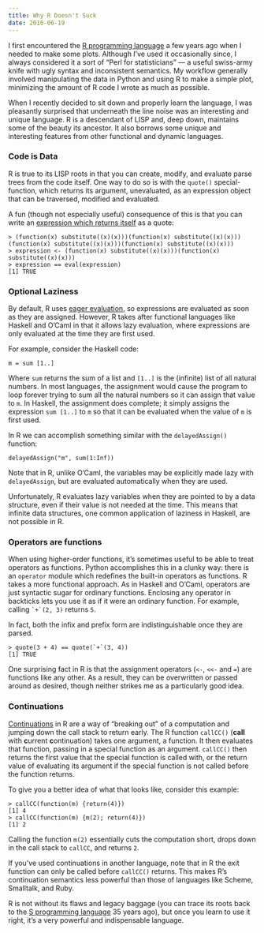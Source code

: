 ```yaml
---
title: Why R Doesn't Suck
date: 2010-06-19
---
```

I first encountered the <a href="http://www.r-project.org/">R programming language</a> a few years ago when I needed to make some plots. Although I’ve used it occasionally since, I always considered it a sort of “Perl for statisticians” — a useful swiss-army knife with ugly syntax and inconsistent semantics. My workflow generally involved manipulating the data in Python and using R to make a simple plot, minimizing the amount of R code I wrote as much as possible.

When I recently decided to sit down and properly learn the language, I was pleasantly surprised that underneath the line noise was an interesting and unique language. R is a descendant of LISP and, deep down, maintains some of the beauty its ancestor. It also borrows some unique and interesting features from other functional and dynamic languages.

<h3>Code is Data</h3>

R is true to its LISP roots in that you can create, modify, and evaluate parse trees from the code itself. One way to do so is with the <code>quote()</code> special-function, which returns its argument, unevaluated, as an expression object that can be traversed, modified and evaluated.

A fun (though not especially useful) consequence of this is that you can write an <a href="http://en.wikipedia.org/wiki/Quine_(computing)">expression which returns itself</a> as a quote:

    > (function(x) substitute((x)(x)))(function(x) substitute((x)(x)))
    (function(x) substitute((x)(x)))(function(x) substitute((x)(x)))
    > expression <- (function(x) substitute((x)(x)))(function(x) substitute((x)(x)))
    > expression == eval(expression)
    [1] TRUE

<h3>Optional Laziness</h3>

By default, R uses <a href="http://en.wikipedia.org/wiki/Eager_evaluation">eager evaluation</a>, so expressions are evaluated as soon as they are assigned. However, R takes after functional languages like Haskell and O’Caml in that it allows lazy evaluation, where expressions are only evaluated at the time they are first used.

For example, consider the Haskell code:

    m = sum [1..]

Where <code>sum</code> returns the sum of a list and <code>[1..]</code> is the (infinite) list of all natural numbers. In most languages, the assignment would cause the program to loop forever trying to sum all the natural numbers so it can assign that value to <code>m</code>. In Haskell, the assignment does complete; it simply assigns the expression <code>sum [1..]</code> to <code>m</code> so that it can be evaluated when the value of <code>m</code> is first used.

In R we can accomplish something similar with the <code>delayedAssign()</code> function:

    delayedAssign("m", sum(1:Inf))

Note that in R, unlike O’Caml, the variables may be explicitly made lazy with <code>delayedAssign</code>, but are evaluated automatically when they are used.

Unfortunately, R evaluates lazy variables when they are pointed to by a data structure, even if their value is not needed at the time. This means that infinite data structures, one common application of laziness in Haskell, are not possible in R.

<h3>Operators are functions</h3>

When using higher-order functions, it’s sometimes useful to be able to treat operators as functions. Python accomplishes this in a clunky way: there is an <code>operator</code> module which redefines the built-in operators as functions. R takes a more functional approach. As in Haskell and O’Caml, operators are just syntactic sugar for ordinary functions. Enclosing any operator in backticks lets you use it as if it were an ordinary function. For example, calling <code>\`+\`(2, 3)</code> returns <code>5</code>.

In fact, both the infix and prefix form are indistinguishable once they are parsed.

    > quote(3 + 4) == quote(`+`(3, 4))
    [1] TRUE

One surprising fact in R is that the assignment operators (<code><-</code>, <code><<-</code> and <code>=</code>) are functions like any other. As a result, they can be overwritten or passed around as desired, though neither strikes me as a particularly good idea.

<h3>Continuations</h3>

<a href="http://en.wikipedia.org/wiki/Continuation">Continuations</a> in R are a way of “breaking out” of a computation and jumping down the call stack to return early. The R function <code>callCC()</code> (<strong>call</strong> with <strong>c</strong>urrent <strong>c</strong>ontinuation) takes one argument, a function. It then evaluates that function, passing in a special function as an argument. <code>callCC()</code> then returns the first value that the special function is called with, or the return value of evaluating its argument if the special function is not called before the function returns.

To give you a better idea of what that looks like, consider this example:

    > callCC(function(m) {return(4)})
    [1] 4
    > callCC(function(m) {m(2); return(4)})
    [1] 2

Calling the function <code>m(2)</code> essentially cuts the computation short, drops down in the call stack to <code>callCC</code>, and returns <code>2</code>.

If you’ve used continuations in another language, note that in R the exit function can only be called before <code>callCC()</code> returns. This makes R’s continuation semantics less powerful than those of languages like Scheme, Smalltalk, and Ruby.

R is not without its flaws and legacy baggage (you can trace its roots back to the <a href="http://en.wikipedia.org/wiki/S_(programming_language)">S programming language</a> 35 years ago), but once you learn to use it right, it’s a very powerful and indispensable language.

